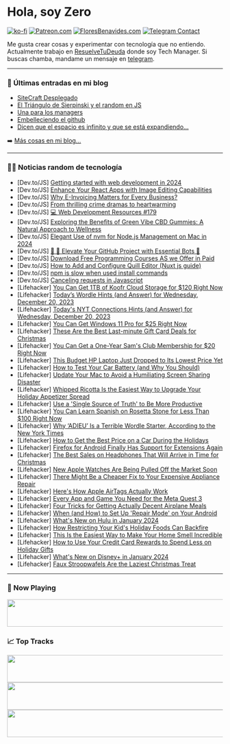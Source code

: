 # Hola, soy Zero

[![ko-fi](https://ko-fi.com/img/githubbutton_sm.svg)](https://ko-fi.com/J3J4N0LUK)
[![Patreon.com](https://img.shields.io/endpoint.svg?url=https%3A%2F%2Fshieldsio-patreon.vercel.app%2Fapi%3Fusername%3Dzerodragon%26type%3Dpatrons&style=for-the-badge)](https://patreon.com/zerodragon)
[![FloresBenavides.com](https://img.shields.io/website?down_message=oops&label=MiBlog&style=for-the-badge&up_message=online&url=https%3A%2F%2Ffloresbenavides.com)](https://floresbenavides.com)
[![Telegram Contact](https://img.shields.io/badge/escr%C3%ADbeme-ZeroDragon-%2326A5E4?style=for-the-badge&logo=telegram)](https://t.me/zerodragon)

Me gusta crear cosas y experimentar con tecnología que no entiendo.
Actualmente trabajo en [ResuelveTuDeuda](http://github.com/resuelve) donde soy Tech Manager.
Si buscas chamba, mandame un mensaje en [telegram](https://t.me/zerodragon).

---

### 📕 Últimas entradas en mi blog
<!-- BLOG-POST-LIST:START -->
- [SiteCraft Desplegado](https://floresbenavides.com/sitecraft-desplegado/)
- [El Triángulo de Sierpinski y el random en JS](https://floresbenavides.com/el-triangulo-de-sierpinski-y-el-random-en-js/)
- [Una para los managers](https://floresbenavides.com/una-para-los-managers/)
- [Embelleciendo el github](https://floresbenavides.com/embelleciendo-el-github/)
- [Dicen que el espacio es infinito y que se está expandiendo…](https://floresbenavides.com/dicen-que-el-espacio-es-infinito-y-que-se-esta-expandiendo/)
<!-- BLOG-POST-LIST:END -->

➡️ [Más cosas en mi blog...](https://floresbenavides.com)

---

### 👨‍💻 Noticias random de tecnología
<!-- TECH-POSTS:START -->
- [Dev.to/JS] [Getting started with web development in 2024](https://dev.to/aigan/getting-started-with-web-development-in-2024-2b9n)
- [Dev.to/JS] [Enhance Your React Apps with Image Editing Capabilities](https://dev.to/ideradevtools/enhance-your-react-apps-with-image-editing-capabilities-1kog)
- [Dev.to/JS] [Why E-Invoicing Matters for Every Business?](https://dev.to/minutebee/why-e-invoicing-matters-for-every-business-4462)
- [Dev.to/JS] [From thrilling crime dramas to heartwarming](https://dev.to/movieswatchhd/from-thrilling-crime-dramas-to-heartwarming-550e)
- [Dev.to/JS] [💻 Web Development Resources #179](https://dev.to/vincenius/web-development-resources-179-3b26)
- [Dev.to/JS] [Exploring the Benefits of Green Vibe CBD Gummies: A Natural Approach to Wellness](https://dev.to/greenvibecbdgummi/exploring-the-benefits-of-green-vibe-cbd-gummies-a-natural-approach-to-wellness-5gni)
- [Dev.to/JS] [Elegant Use of nvm for Node.js Management on Mac in 2024](https://dev.to/illa/elegant-use-of-nvm-for-nodejs-management-on-mac-in-2024-13fk)
- [Dev.to/JS] [🚀 🚀 Elevate Your GitHub Project with Essential Bots 🤖](https://dev.to/remotikal/elevate-your-github-project-with-essential-bots-2703)
- [Dev.to/JS] [Download Free Programming Courses AS we Offer in Paid](https://dev.to/mudsaad/download-free-programming-courses-as-we-offer-in-paid-24d9)
- [Dev.to/JS] [How to Add and Configure Quill Editor &lpar;Nuxt js guide&rpar;](https://dev.to/kucherol/how-to-add-and-configure-quill-editor-nuxt-js-guide-16ji)
- [Dev.to/JS] [npm is slow when used install commands](https://dev.to/rhrits/npm-is-slow-when-used-install-commands-965)
- [Dev.to/JS] [Canceling requests in Javascript](https://dev.to/miguelcrespo/canceling-requests-in-javascript-ann)
- [Lifehacker] [You Can Get 1TB of Koofr Cloud Storage for $120 Right Now](https://lifehacker.com/tech/koofr-cloud-storage)
- [Lifehacker] [Today’s Wordle Hints &lpar;and Answer&rpar; for Wednesday, December 20, 2023](https://lifehacker.com/entertainment/wordle-answer-today-december-20-2023)
- [Lifehacker] [Today&#39;s NYT Connections Hints &lpar;and Answer&rpar; for Wednesday, December 20, 2023](https://lifehacker.com/entertainment/nyt-connections-answer-today-december-20-2023)
- [Lifehacker] [You Can Get Windows 11 Pro for $25 Right Now](https://lifehacker.com/tech/windows-11-pro-sale)
- [Lifehacker] [These Are the Best Last-minute Gift Card Deals for Christmas](https://lifehacker.com/money/best-gift-card-deals-for-christmas)
- [Lifehacker] [You Can Get a One-Year Sam&#39;s Club Membership for $20 Right Now](https://lifehacker.com/money/one-year-sams-club-membership)
- [Lifehacker] [This Budget HP Laptop Just Dropped to Its Lowest Price Yet](https://lifehacker.com/tech/hp-envy-x360-laptop-sale-best-buy)
- [Lifehacker] [How to Test Your Car Battery &lpar;and Why You Should&rpar;](https://lifehacker.com/travel/how-to-test-car-battery)
- [Lifehacker] [Update Your Mac to Avoid a Humiliating Screen Sharing Disaster](https://lifehacker.com/tech/mac-os-sonoma-update-fixes-screen-share-bug)
- [Lifehacker] [Whipped Ricotta Is the Easiest Way to Upgrade Your Holiday Appetizer Spread](https://lifehacker.com/food-drink/easy-whipped-ricotta-cheese-recipe)
- [Lifehacker] [Use a &#39;Single Source of Truth&#39; to Be More Productive](https://lifehacker.com/work/use-a-single-source-of-truth-to-be-more-productive)
- [Lifehacker] [You Can Learn Spanish on Rosetta Stone for Less Than $100 Right Now](https://lifehacker.com/tech/spanish-rosetta-stone)
- [Lifehacker] [Why ‘ADIEU’ Is a Terrible Wordle Starter, According to the New York Times](https://lifehacker.com/entertainment/best-nyt-wordle-starter-words)
- [Lifehacker] [How to Get the Best Price on a Car During the Holidays](https://lifehacker.com/travel/how-to-get-the-best-price-on-a-car-during-the-holidays)
- [Lifehacker] [Firefox for Android Finally Has Support for Extensions Again](https://lifehacker.com/tech/firefox-for-android-extension-support)
- [Lifehacker] [The Best Sales on Headphones That Will Arrive in Time for Christmas](https://lifehacker.com/tech/best-headphone-airbud-deals-that-arrive-by-christmas)
- [Lifehacker] [New Apple Watches Are Being Pulled Off the Market Soon](https://lifehacker.com/tech/why-apple-watches-are-being-pulled-off-the-market)
- [Lifehacker] [There Might Be a Cheaper Fix to Your Expensive Appliance Repair](https://lifehacker.com/home/how-to-repair-appliance-cheaply)
- [Lifehacker] [Here&#39;s How Apple AirTags Actually Work](https://lifehacker.com/tech/how-apple-airtags-actually-work)
- [Lifehacker] [Every App and Game You Need for the Meta Quest 3](https://lifehacker.com/tech/meta-quest-3-best-games-and-apps)
- [Lifehacker] [Four Tricks for Getting Actually Decent Airplane Meals](https://lifehacker.com/travel/how-to-get-better-airplane-food)
- [Lifehacker] [When &lpar;and How&rpar; to Set Up &#39;Repair Mode&#39; on Your Android](https://lifehacker.com/tech/repair-mode-on-android)
- [Lifehacker] [What&#39;s New on Hulu in January 2024](https://lifehacker.com/entertainment/whats-new-on-hulu-in-january-2024)
- [Lifehacker] [How Restricting Your Kid&#39;s Holiday Foods Can Backfire](https://lifehacker.com/family/let-kids-eat-holiday-treats)
- [Lifehacker] [This Is the Easiest Way to Make Your Home Smell Incredible](https://lifehacker.com/home/how-to-make-your-home-smell-good)
- [Lifehacker] [How to Use Your Credit Card Rewards to Spend Less on Holiday Gifts](https://lifehacker.com/money/use-credit-card-rewards-on-holiday-gifts)
- [Lifehacker] [What&#39;s New on Disney+ in January 2024](https://lifehacker.com/entertainment/whats-new-on-disney-plus-in-january-2024)
- [Lifehacker] [Faux Stroopwafels Are the Laziest Christmas Treat](https://lifehacker.com/food-drink/faux-stroopwafels-recipe)<!-- TECH-POSTS:END -->

---

### 🎵 Now Playing
<a href="https://spotify-now-playing-dun.vercel.app/now-playing?open"><img src="https://spotify-now-playing-dun.vercel.app/now-playing" width="540" height="64"></a>

### 📈 Top Tracks
<a href="https://spotify-now-playing-dun.vercel.app/top-tracks?i=1&open"><img src="https://spotify-now-playing-dun.vercel.app/top-tracks?i=1" width="540" height="64"></a>
<a href="https://spotify-now-playing-dun.vercel.app/top-tracks?i=2&open"><img src="https://spotify-now-playing-dun.vercel.app/top-tracks?i=2" width="540" height="64"></a>
<a href="https://spotify-now-playing-dun.vercel.app/top-tracks?i=3&open"><img src="https://spotify-now-playing-dun.vercel.app/top-tracks?i=3" width="540" height="64"></a>
